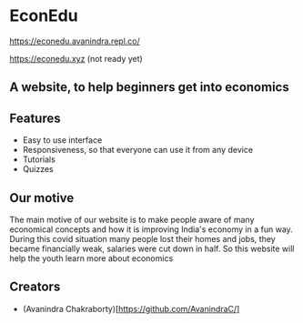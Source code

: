 # EconEdu

https://econedu.avanindra.repl.co/

https://econedu.xyz (not ready yet)

## A website, to help beginners get into economics

## Features

- Easy to use interface
- Responsiveness, so that everyone can use it from any device
- Tutorials
- Quizzes

## Our motive

The main motive of our website is to make people aware of many economical concepts and how it is improving India's economy in a fun way. 
During this covid situation many people lost their homes and jobs, they became financially weak, salaries were cut down in half. 
So this website will help the youth learn more about economics

## Creators

- (Avanindra Chakraborty)[https://github.com/AvanindraC/]
